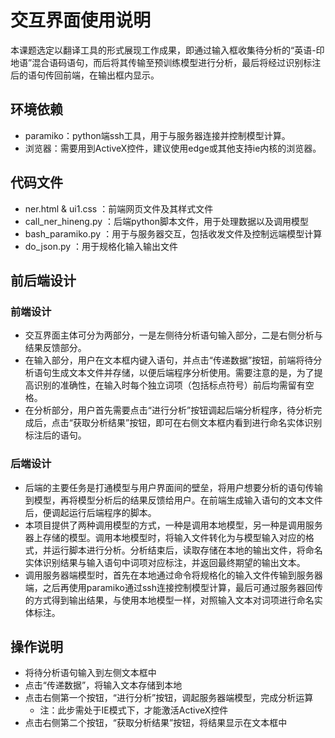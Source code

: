 # 交互界面使用说明

本课题选定以翻译工具的形式展现工作成果，即通过输入框收集待分析的“英语-印地语”混合语码语句，而后将其传输至预训练模型进行分析，最后将经过识别标注后的语句传回前端，在输出框内显示。

## 环境依赖

- paramiko：python端ssh工具，用于与服务器连接并控制模型计算。
- 浏览器：需要用到ActiveX控件，建议使用edge或其他支持ie内核的浏览器。

## 代码文件

- ner.html & ui1.css ：前端网页文件及其样式文件
- call_ner_hineng.py ：后端python脚本文件，用于处理数据以及调用模型
- bash_paramiko.py ：用于与服务器交互，包括收发文件及控制远端模型计算
- do_json.py ：用于规格化输入输出文件

## 前后端设计

### 前端设计

- 交互界面主体可分为两部分，一是左侧待分析语句输入部分，二是右侧分析与结果反馈部分。
- 在输入部分，用户在文本框内键入语句，并点击“传递数据”按钮，前端将待分析语句生成文本文件并存储，以便后端程序分析使用。需要注意的是，为了提高识别的准确性，在输入时每个独立词项（包括标点符号）前后均需留有空格。
- 在分析部分，用户首先需要点击“进行分析”按钮调起后端分析程序，待分析完成后，点击“获取分析结果”按钮，即可在右侧文本框内看到进行命名实体识别标注后的语句。

### 后端设计

- 后端的主要任务是打通模型与用户界面间的壁垒，将用户想要分析的语句传输到模型，再将模型分析后的结果反馈给用户。在前端生成输入语句的文本文件后，便调起运行后端程序的脚本。
- 本项目提供了两种调用模型的方式，一种是调用本地模型，另一种是调用服务器上存储的模型。调用本地模型时，将输入文件转化为与模型输入对应的格式，并运行脚本进行分析。分析结束后，读取存储在本地的输出文件，将命名实体识别结果与输入语句中词项对应标注，并返回最终期望的输出文本。
- 调用服务器端模型时，首先在本地通过命令将规格化的输入文件传输到服务器端，之后再使用paramiko通过ssh连接控制模型计算，最后可通过服务器回传的方式得到输出结果，与使用本地模型一样，对照输入文本对词项进行命名实体标注。


## 操作说明

- 将待分析语句输入到左侧文本框中
- 点击“传递数据”，将输入文本存储到本地
- 点击右侧第一个按钮，“进行分析”按钮，调起服务器端模型，完成分析运算
  - 注：此步需处于IE模式下，才能激活ActiveX控件
- 点击右侧第二个按钮，“获取分析结果”按钮，将结果显示在文本框中
